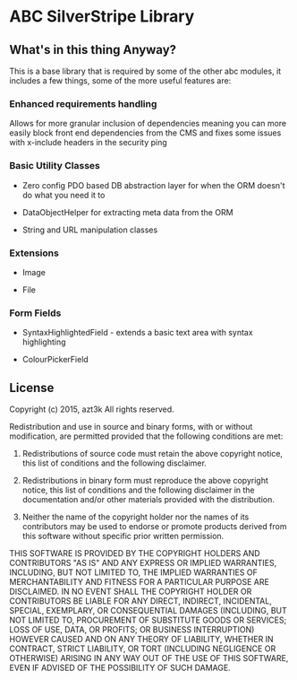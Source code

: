 ABC SilverStripe Library
========================



What's in this thing Anyway?
----------------------------



This is a base library that is required by some of the other abc modules, it
includes a few things, some of the more useful features are:



### Enhanced requirements handling

Allows for more granular inclusion of dependencies meaning you can more easily
block front end dependencies from the CMS and fixes some issues with x-include
headers in the security ping



### Basic Utility Classes

-   Zero config PDO based DB abstraction layer for when the ORM doesn't do what
    you need it to

-   DataObjectHelper for extracting meta data from the ORM

-   String and URL manipulation classes



### Extensions

-   Image

-   File



### Form Fields

-   SyntaxHighlightedField - extends a basic text area with syntax highlighting

-   ColourPickerField


License
-------


Copyright (c) 2015, azt3k
All rights reserved.

Redistribution and use in source and binary forms, with or without modification, are permitted provided that the following conditions are met:

1. Redistributions of source code must retain the above copyright notice, this list of conditions and the following disclaimer.

2. Redistributions in binary form must reproduce the above copyright notice, this list of conditions and the following disclaimer in the documentation and/or other materials provided with the distribution.

3. Neither the name of the copyright holder nor the names of its contributors may be used to endorse or promote products derived from this software without specific prior written permission.

THIS SOFTWARE IS PROVIDED BY THE COPYRIGHT HOLDERS AND CONTRIBUTORS "AS IS" AND ANY EXPRESS OR IMPLIED WARRANTIES, INCLUDING, BUT NOT LIMITED TO, THE IMPLIED WARRANTIES OF MERCHANTABILITY AND FITNESS FOR A PARTICULAR PURPOSE ARE DISCLAIMED. IN NO EVENT SHALL THE COPYRIGHT HOLDER OR CONTRIBUTORS BE LIABLE FOR ANY DIRECT, INDIRECT, INCIDENTAL, SPECIAL, EXEMPLARY, OR CONSEQUENTIAL DAMAGES (INCLUDING, BUT NOT LIMITED TO, PROCUREMENT OF SUBSTITUTE GOODS OR SERVICES; LOSS OF USE, DATA, OR PROFITS; OR BUSINESS INTERRUPTION) HOWEVER CAUSED AND ON ANY THEORY OF LIABILITY, WHETHER IN CONTRACT, STRICT LIABILITY, OR TORT (INCLUDING NEGLIGENCE OR OTHERWISE) ARISING IN ANY WAY OUT OF THE USE OF THIS SOFTWARE, EVEN IF ADVISED OF THE POSSIBILITY OF SUCH DAMAGE.

